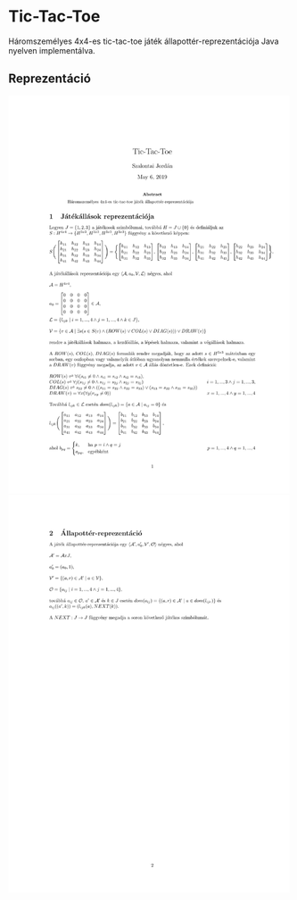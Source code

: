 # Tic-Tac-Toe

Háromszemélyes 4x4-es tic-tac-toe játék állapottér-reprezentációja Java nyelven implementálva.

## Reprezentáció 
![](./representation/1.png)
![](./representation/2.png)